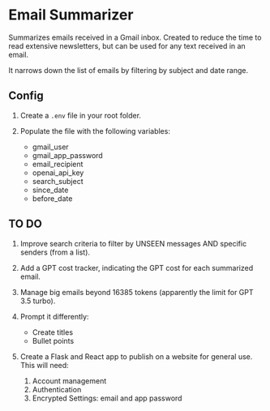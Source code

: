 # Email Summarizer

Summarizes emails received in a Gmail inbox. Created to reduce the time to read extensive newsletters, but can be used for any text received in an email.

It narrows down the list of emails by filtering by subject and date range.

## Config

1. Create a `.env` file in your root folder.
2. Populate the file with the following variables:

    - gmail_user
    - gmail_app_password
    - email_recipient
    - openai_api_key
    - search_subject
    - since_date
    - before_date

## TO DO

1. Improve search criteria to filter by UNSEEN messages AND specific senders (from a list).
2. Add a GPT cost tracker, indicating the GPT cost for each summarized email.
3. Manage big emails beyond 16385 tokens (apparently the limit for GPT 3.5 turbo).
4. Prompt it differently:

    - Create titles
    - Bullet points

5. Create a Flask and React app to publish on a website for general use. This will need:
    1. Account management
    2. Authentication
    3. Encrypted Settings: email and app password
